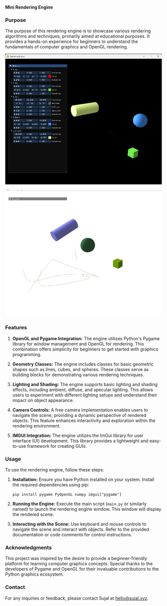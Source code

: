 **Mini Rendering Engine**

### Purpose
The purpose of this rendering engine is to showcase various rendering algorithms and techniques, primarily aimed at educational purposes. It provides a hands-on experience for beginners to understand the fundamentals of computer graphics and OpenGL rendering.

![Renderer Screenshot](./assets/image1.png)

![Animating Objects](./assets/image2.png)

### Features
1. **OpenGL and Pygame Integration:** The engine utilizes Python's Pygame library for window management and OpenGL for rendering. This combination offers simplicity for beginners to get started with graphics programming.
  
2. **Geometry Classes:** The engine includes classes for basic geometric shapes such as lines, cubes, and spheres. These classes serve as building blocks for demonstrating various rendering techniques.
  
3. **Lighting and Shading:** The engine supports basic lighting and shading effects, including ambient, diffuse, and specular lighting. This allows users to experiment with different lighting setups and understand their impact on object appearance.

4. **Camera Controls:** A free camera implementation enables users to navigate the scene, providing a dynamic perspective of rendered objects. This feature enhances interactivity and exploration within the rendering environment.

5. **IMGUI Integration:** The engine utilizes the ImGui library for user interface (UI) development. This library provides a lightweight and easy-to-use framework for creating GUIs.

### Usage
To use the rendering engine, follow these steps:

1. **Installation:** Ensure you have Python installed on your system. Install the required dependencies using pip:
   ```
   pip install pygame PyOpenGL numpy imgui["pygame"]
   ```
   
2. **Running the Engine:** Execute the main script (`main.py` or similarly named) to launch the rendering engine window. This window will display the rendered scene.

3. **Interacting with the Scene:** Use keyboard and mouse controls to navigate the scene and interact with objects. Refer to the provided documentation or code comments for control instructions.


### Acknowledgments
This project was inspired by the desire to provide a beginner-friendly platform for learning computer graphics concepts. Special thanks to the developers of Pygame and OpenGL for their invaluable contributions to the Python graphics ecosystem.

### Contact
For any inquiries or feedback, please contact Sujal at hello@sujal.xyz.
